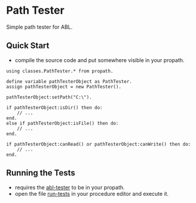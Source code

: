 # Path Tester
Simple path tester for ABL.

## Quick Start
- compile the source code and put somewhere visible in your propath.

```progress
using classes.PathTester.* from propath.

define variable pathTesterObject as PathTester.
assign pathTesterObject = new PathTester().

pathTesterObject:setPath("C:\").

if pathTesterObject:isDir() then do:
	// ...
end.
else if pathTesterObject:isFile() then do:
	// ...
end.

if pathTesterObject:canRead() or pathTesterObject:canWrite() then do:
	// ...
end.
```

## Running the Tests
- requires the [abl-tester](https://github.com/JohnCoderDev/abl-tester) to be in your propath.
- open the file [run-tests](/run-tests.p) in your procedure editor and execute it.
